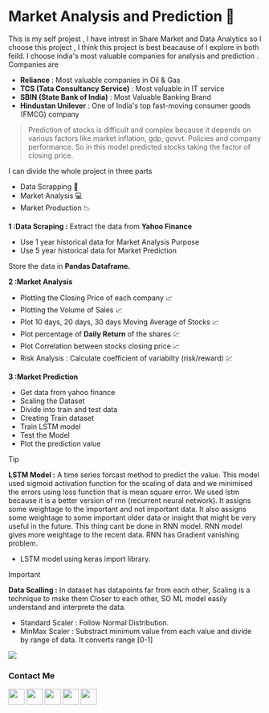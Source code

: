 # Market Analysis and Prediction :closed_book:

This is my self projest , I have intrest in Share Market and Data  Analytics so I choose this project , I think this project is best beacause of I explore in both feild.
I choose india's most valuable companies for analysis and prediction . Companies are
* **Reliance** : Most valuable companies in Oil & Gas
* **TCS (Tata Consultancy Service)** : Most valuable in IT service
* **SBIN (State Bank of India)** : Most Valuable Banking Brand
* **Hindustan Unilever** : One of India's top fast-moving consumer goods (FMCG) company

>Prediction of stocks is difficult and complex because it depends on various factors like market inflation, gdp, govvt. Policies and company performance.
So in this model predicted stocks taking the factor of closing price.

I can divide the whole project in three parts
* Data Scrapping :page_with_curl:
* Market Analysis :computer:
* Market Production :chart_with_downwards_trend:

**1 :Data Scraping :** Extract the data from **Yahoo Finance**
* Use 1 year historical data for Market Analysis Purpose
* Use 5 year historical data for Market Prediction

Store the data in **Pandas Dataframe.**

**2 :Market Analysis**
* Plotting the Closing Price of each company :chart_with_upwards_trend:
*  Plotting the Volume of Sales :chart_with_upwards_trend:
*  Plot 10 days, 20 days, 30 days Moving Average of Stocks :chart_with_upwards_trend:
*  Plot percentage of **Daily Return** of the shares :chart:
*  Plot Correlation between stocks closing price :chart_with_upwards_trend:
*  Risk Analysis : Calculate coefficient of variabilty (risk/reward) :chart:

**3 :Market Prediction**
* Get data from yahoo finance
* Scaling the Dataset
* Divide into train and test data
* Creating Train dataset
* Train LSTM model
* Test the Model
* Plot the prediction value

> [!TIP]
>**LSTM Model :** A time series forcast method  to predict the value. This model used sigmoid activation function for the scaling of data and we minimised the errors using loss function that is mean square error. We used lstm because it is a better version of rnn (recurrent neural network). It assigns some weightage to the important and not important data. It also assigns some weightage to some important older data or insight that might be very useful in the future. This thing cant be done in RNN model. RNN model gives more weightage to the recent data. RNN has Gradient vanishing problem.
>* LSTM model using keras import library.

> [!IMPORTANT]
>**Data Scalling :** In dataset has datapoints far from each other, Scaling is a technique to mske them Closer to each other, SO ML model easily understand and interprete the data.
* Standard Scaler :  Follow Normal Distribution.
* MinMax Scaler : Substract minimum value from each value and divide by range of data. It converts range [0-1]

<a href="https://www.github.com/Saurabh251000" target="_blank" rel="noreferrer"><img src="https://img.freepik.com/premium-vector/stock-market-graph-forex-trading-chart-business-financial-concepts-abstract-finance-background-investment-economic-trends-business-idea-stock-market-data_208588-149.jpg?w=900" /></a> 


### Contact Me

<p align="left">
    <a href="https://www.github.com/Saurabh251000" target="_blank" rel="noreferrer"><img src="https://skillicons.dev/icons?i=github" width="32" height="32" /></a> 
    <a href="https://www.instagram.com/_restart__art/" target="_blank" rel="noreferrer"><img src="https://skillicons.dev/icons?i=instagram" width="32" height="32" /></a>
    <a href="https://www.linkedin.com/in/saurabh-kushwaha-064017212/" target="_blank" rel="noreferrer"><img src="https://skillicons.dev/icons?i=linkedin" width="32" height="32" /></a>
    <a href="https://www.instagram.com/saurabh_25100/" target="_blank" rel="noreferrer"><img src="https://skillicons.dev/icons?i=instagram" width="32" height="32" /></a>
    <a href="https://twitter.com/i/flow/login?redirect_after_login=%2FSaurabh25100" target="_blank" rel="noreferrer"><img src="https://skillicons.dev/icons?i=twitter" width="32" height="32" /></a>
</p>


